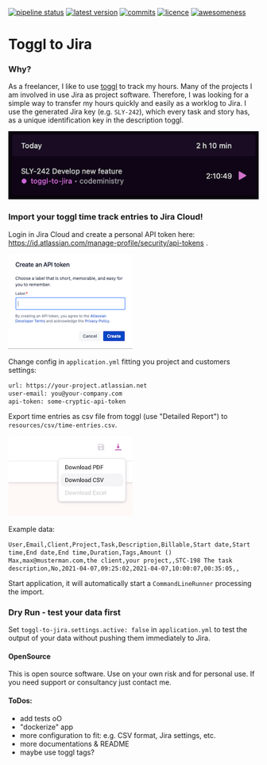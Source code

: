 [![pipeline status](https://gitlab.com/codeministry-projects/oss/toogle-to-jira/badges/master/pipeline.svg)](https://gitlab.com/codeministry-projects/oss/toogle-to-jira/commits/master)
[![latest version](https://gitlab.com/codeministry-projects/oss/toogle-to-jira/-/jobs/artifacts/master/raw/badges/latestversion.svg?job=create-badges)](https://gitlab.com/codeministry-projects/oss/toogle-to-jira/-/tags)
[![commits](https://gitlab.com/codeministry-projects/oss/toogle-to-jira/-/jobs/artifacts/master/raw/badges/commits.svg?job=create-badges)](https://gitlab.com/codeministry-projects/oss/toogle-to-jira/-/commits)
[![licence](https://gitlab.com/codeministry-projects/oss/toogle-to-jira/-/jobs/artifacts/master/raw/badges/license.svg?job=create-badges)](https://gitlab.com/codeministry-projects/oss/toogle-to-jira/-/blob/master/LICENSE)
[![awesomeness](https://gitlab.com/codeministry-projects/oss/toogle-to-jira/-/jobs/artifacts/master/raw/badges/awesomeness.svg?job=create-badges)](https://codeministry.de)

# Toggl to Jira

### Why?

As a freelancer, I like to use [toggl](https://track.toggl.com) to track my hours. Many of the projects I am involved in use Jira as project software. Therefore, I was looking for a simple way to transfer my hours quickly and easily as a worklog to Jira.
I use the generated Jira key (e.g. `SLY-242`), which every task and story has, as a unique identification key in the description toggl.

[![Add time entry](images/toggl-time-entry.png)](https://track.toggl.com)

### Import your toggl time track entries to Jira Cloud!

Login in Jira Cloud and create a personal API token here: https://id.atlassian.com/manage-profile/security/api-tokens .

[![Create API token](images/create-api-token.png)](https://id.atlassian.com/manage-profile/security/api-tokens)

Change config in `application.yml` fitting you project and customers settings:
``` 
url: https://your-project.atlassian.net
user-email: you@your-company.com
api-token: some-cryptic-api-token
```

Export time entries as csv file from toggl (use "Detailed Report") to `resources/csv/time-entries.csv`.

[![Export time entries](images/toggl-export.png)](https://track.toggl.com)

Example data:
```
User,Email,Client,Project,Task,Description,Billable,Start date,Start time,End date,End time,Duration,Tags,Amount ()
Max,max@musterman.com,the client,your project,,STC-198 The task description,No,2021-04-07,09:25:02,2021-04-07,10:00:07,00:35:05,,
```

Start application, it will automatically start a `CommandLineRunner` processing the import.

### Dry Run - test your data first
Set `toggl-to-jira.settings.active: false` in `application.yml` to test the output of your data without pushing them immediately to Jira.


#### OpenSource
This is open source software. Use on your own risk and for personal use. If you need support or consultancy just contact me.


#### ToDos:
- add tests oO
- "dockerize" app
- more configuration to fit: e.g. CSV format, Jira settings, etc. 
- more documentations & README
- maybe use toggl tags?
